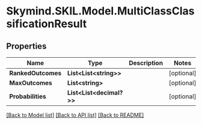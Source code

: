 # Skymind.SKIL.Model.MultiClassClassificationResult
## Properties

Name | Type | Description | Notes
------------ | ------------- | ------------- | -------------
**RankedOutcomes** | **List&lt;List&lt;string&gt;&gt;** |  | [optional] 
**MaxOutcomes** | **List&lt;string&gt;** |  | [optional] 
**Probabilities** | **List&lt;List&lt;decimal?&gt;&gt;** |  | [optional] 

[[Back to Model list]](../README.md#documentation-for-models) [[Back to API list]](../README.md#documentation-for-api-endpoints) [[Back to README]](../README.md)

